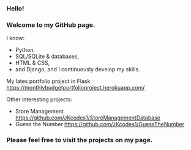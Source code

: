 ### **Hello!**

### Welcome to my GitHub page. 
I know: 
* Python, 
* SQL/SQLite & databases, 
* HTML & CSS, 
* and Django, 
and I continuously develop my skills.

My lates portfolio project in Flask https://monthlybudgetportfolioproject.herokuapp.com/

Other interesting projects:
* Store Management https://github.com/JKcodes1/StoreManagementDatabase
* Guess the Number https://github.com/JKcodes1/GuessTheNumber

### Please feel free to visit the projects on my page.

